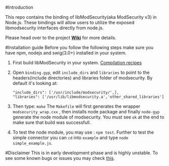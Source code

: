 #Introduction

This repo contains the binding of libModSecurity(aka ModSecurity v3) in Node.js. These bindings will allow users to utilize the exposed libmodsecurity interfaces directly from node.js.


Please head over to the project [**Wiki**](https://github.com/manishmalik/Modsecurity-nodejs/wiki) for more details.

#Installation guide
Before you follow the following steps make sure you have npm, nodejs and swig(3.0+) installed in your system.

1. First build libModSecurity in your system. [Compilation recipes](https://github.com/SpiderLabs/ModSecurity/wiki/Compilation-recipes)

2. Open `binding.gyp`, edit `include_dirs` and `libraries` to point to the headers(include directories) and libraries folder of modsecurity. By default it's looking at:
	```
	"include_dirs": ['/usr/include/modsecurity/',],
	"libraries": ['/usr/lib/libmodsecurity.a','other_shared_libraries']
	```
3. Then type: `make`
	The `Makefile` will first generates the wrapper `modsecurity_wrap.cxx` , then installs node package and finally `node-gyp` generate the node module of modsecurity. You must see `ok` at the end to make sure that build was successfull.

4. To test the node module, you may use : `npm test`. Further to test the simple connector you can `cd` into `example` and type `node simple_example.js`.

#Disclaimer
This is in early development phase and is highly unstable. To see some known bugs or issues you may check [this](todo.md).

